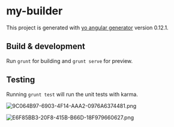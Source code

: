 # my-builder

This project is generated with [yo angular generator](https://github.com/yeoman/generator-angular)
version 0.12.1.

## Build & development

Run `grunt` for building and `grunt serve` for preview.

## Testing

Running `grunt test` will run the unit tests with karma.

![9C064B97-6903-4F14-AAA2-0976A6374481.png](https://bitbucket.org/repo/RkobXz/images/614216381-9C064B97-6903-4F14-AAA2-0976A6374481.png)

![E6F85BB3-20F8-415B-B66D-18F979660627.png](https://bitbucket.org/repo/RkobXz/images/1913640371-E6F85BB3-20F8-415B-B66D-18F979660627.png)